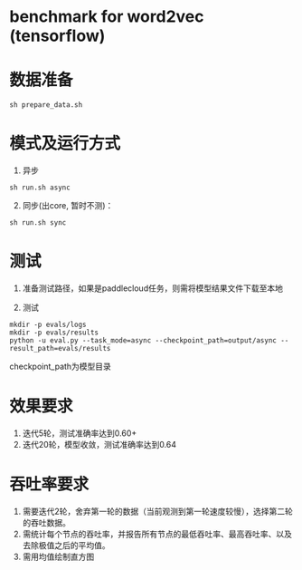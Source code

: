 # benchmark for word2vec (tensorflow)

# 数据准备
```
sh prepare_data.sh
```

# 模式及运行方式
1. 异步

```
sh run.sh async
```
2. 同步(出core, 暂时不测)：

```
sh run.sh sync
```

# 测试
1. 准备测试路径，如果是paddlecloud任务，则需将模型结果文件下载至本地

2. 测试
```
mkdir -p evals/logs
mkdir -p evals/results
python -u eval.py --task_mode=async --checkpoint_path=output/async --result_path=evals/results
```
checkpoint_path为模型目录


# 效果要求
1. 迭代5轮，测试准确率达到0.60+
2. 迭代20轮，模型收敛，测试准确率达到0.64


# 吞吐率要求
1. 需要迭代2轮，舍弃第一轮的数据（当前观测到第一轮速度较慢），选择第二轮的吞吐数据。
2. 需统计每个节点的吞吐率，并报告所有节点的最低吞吐率、最高吞吐率、以及去除极值之后的平均值。
3. 需用均值绘制直方图
